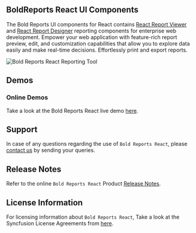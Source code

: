 ## BoldReports React UI Components

The Bold Reports UI components for React contains [React Report Viewer](https://www.boldreports.com/embedded-reporting/react-report-viewer?utm_source=npm&utm_medium=listing&utm_campaign=boldreports-report-viewer-react-npm) and [React Report Designer](https://www.boldreports.com/embedded-reporting/react-report-designer?utm_source=npm&utm_medium=listing&utm_campaign=boldreports-report-designer-react-npm) reporting components for enterprise web development. Empower your web application with feature-rich report preview, edit, and customization capabilities that allow you to explore data easily and make real-time decisions. Effortlessly print and export reports.

![Bold Reports React Reporting Tool](https://demos.boldreports.com/Images/report-platform.gif)

## Demos

### Online Demos

Take a look at the Bold Reports React live demo [here](https://demos.boldreports.com/home/react.html?utm_source=github&utm_medium=backlinks).

## Support

In case of any questions regarding the use of `Bold Reports React`, please [contact us](mailto:support@boldreports.com) by sending your queries.

## Release Notes

Refer to the online `Bold Reports React` Product [Release Notes](https://www.boldreports.com/release-history?utm_source=npm&utm_medium=listing&utm_campaign=boldreports-react-npm).

## License Information

For licensing information about `Bold Reports React`, Take a look at the Syncfusion License Agreements from [here](https://www.boldreports.com/terms-of-use?utm_source=npm&utm_medium=listing&utm_campaign=boldreports-react-npm).